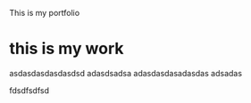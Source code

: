 This is my portfolio

# this is my work

asdasdasdasdasdsd
adasdsadsa
adasdasdasadasdas
adsadas

fdsdfsdfsd